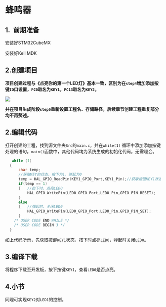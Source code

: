 # 蜂鸣器

## 1.  前期准备

安装好STM32CubeMX

安装好Keil MDK

## 2.创建项目

**项目创建过程与《点亮你的第一个LED灯》基本一致，区别为在`step4`增加添加按键`IO`口设置，`PC0`取名为`KEY1`，`PC13`取名为`KEY2`。**

![](/Users/hugh/Documents/Projects/NebulaPi32/3KEY/PIC/KEY.jpg)

**并在项目生成阶段`step6`重新设置工程名、存储路径，后续章节创建工程重复部分均不再赘述。**

## 2.编辑代码

打开创建的工程，找到源文件夹`Src`的`main.c`，并在`while(1)` 循环中添加添加按键处理的语句。`main()`函数中，其他代码均为系统生成的初始化代码，无需理会。

```c
   while (1)
  {
      char temp;
      //获取KEY的状态，按下为1，弹起为0
      temp = HAL_GPIO_ReadPin(KEY1_GPIO_Port,KEY1_Pin);//获取按键KEY1状态
      if(temp == 1)
      {   //按下时，点亮LED0
          HAL_GPIO_WritePin(LED0_GPIO_Port,LED0_Pin,GPIO_PIN_RESET);
      }
      else
      {   //弹起时，关闭LED0
          HAL_GPIO_WritePin(LED0_GPIO_Port,LED0_Pin,GPIO_PIN_SET);
      }
    /* USER CODE END WHILE */
    /* USER CODE BEGIN 3 */
  }
```

如上代码所示，先获取按键`KEY1`状态，按下时点亮`LED0`，弹起时关闭`LED0`。

## 3.编译下载

将程序下载至开发板，按下按键`KEY1`，查看`LED0`是否点亮。

## 4.小节

同理可实现`KEY2`对`LED1`的控制。
